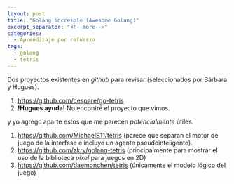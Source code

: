 ```yaml
---
layout: post
title: "Golang increible (Awesome Golang)"
excerpt_separator: "<!--more-->"
categories:
  - Aprendizaje por refuerzo
tags:
  - golang
  - tetris
---
```


Dos proyectos existentes en *github* para revisar (seleccionados por Bárbara y Hugues).

1. https://github.com/cespare/go-tetris
2. **!Hugues ayuda!** No encontré el proyecto que vimos.

y yo agrego aparte estos que me parecen *potencialmente* útiles:

1. https://github.com/MichaelS11/tetris  (parece que separan el motor de juego de la interfase e incluye un agente pseudointeligente).
2. https://github.com/zkry/golang-tetris (principalmente para mostrar el uso de la biblioteca *pixel* para juegos en 2D)
3. https://github.com/daemonchen/tetris (únicamente el modelo lógico del juego)

